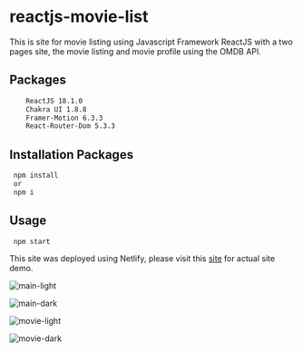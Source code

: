 # reactjs-movie-list

This is site for movie listing using Javascript Framework ReactJS with a two pages site, the movie listing and movie profile using the OMDB API.

## Packages
```bash
    ReactJS 18.1.0
    Chakra UI 1.8.8
    Framer-Motion 6.3.3
    React-Router-Dom 5.3.3
```

## Installation Packages
```bash
 npm install
 or
 npm i
```

## Usage
```bash
 npm start
```

This site was deployed using Netlify, please visit this [site](https://verge2015-reactjs-movie-list.netlify.app/) for actual site demo.

![main-light](https://user-images.githubusercontent.com/16742524/169526130-8b2f49a4-9960-4e0b-90f9-9ded7bd26322.png)

![main-dark](https://user-images.githubusercontent.com/16742524/169526135-761367b9-da25-47e5-932e-4b9f193d1799.png)

![movie-light](https://user-images.githubusercontent.com/16742524/169526136-f2880642-0218-46a6-8d38-cfeb75287898.png)

![movie-dark](https://user-images.githubusercontent.com/16742524/169526119-36ac64e7-b0f1-4ed3-a617-fa07087adaad.png)


